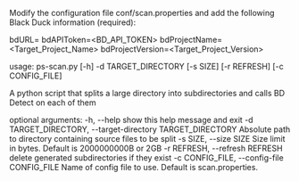 Modify the configuration file conf/scan.properties and add the following Black Duck information (required): 

bdURL=<URL-To-BD-Host>
bdAPIToken=<BD_API_TOKEN>
bdProjectName=<Target_Project_Name>
bdProjectVersion=<Target_Project_Version>

usage: ps-scan.py [-h] -d TARGET_DIRECTORY [-s SIZE] [-r REFRESH]
                  [-c CONFIG_FILE]

A python script that splits a large directory into subdirectories and calls BD
Detect on each of them

optional arguments:
  -h, --help            show this help message and exit
  -d TARGET_DIRECTORY, --target-directory TARGET_DIRECTORY
                        Absolute path to directory containing source files to
                        be split
  -s SIZE, --size SIZE  Size limit in bytes. Default is 2000000000B or 2GB
  -r REFRESH, --refresh REFRESH
                        delete generated subdirectories if they exist
  -c CONFIG_FILE, --config-file CONFIG_FILE
                        Name of config file to use. Default is
                        scan.properties.
